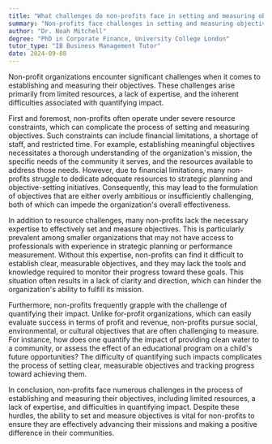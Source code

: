 ```yaml
---
title: "What challenges do non-profits face in setting and measuring objectives?"
summary: "Non-profits face challenges in setting and measuring objectives due to limited resources, lack of expertise, and difficulty in quantifying impact."
author: "Dr. Noah Mitchell"
degree: "PhD in Corporate Finance, University College London"
tutor_type: "IB Business Management Tutor"
date: 2024-09-08
---
```


Non-profit organizations encounter significant challenges when it comes to establishing and measuring their objectives. These challenges arise primarily from limited resources, a lack of expertise, and the inherent difficulties associated with quantifying impact.

First and foremost, non-profits often operate under severe resource constraints, which can complicate the process of setting and measuring objectives. Such constraints can include financial limitations, a shortage of staff, and restricted time. For example, establishing meaningful objectives necessitates a thorough understanding of the organization's mission, the specific needs of the community it serves, and the resources available to address those needs. However, due to financial limitations, many non-profits struggle to dedicate adequate resources to strategic planning and objective-setting initiatives. Consequently, this may lead to the formulation of objectives that are either overly ambitious or insufficiently challenging, both of which can impede the organization's overall effectiveness.

In addition to resource challenges, many non-profits lack the necessary expertise to effectively set and measure objectives. This is particularly prevalent among smaller organizations that may not have access to professionals with experience in strategic planning or performance measurement. Without this expertise, non-profits can find it difficult to establish clear, measurable objectives, and they may lack the tools and knowledge required to monitor their progress toward these goals. This situation often results in a lack of clarity and direction, which can hinder the organization's ability to fulfill its mission.

Furthermore, non-profits frequently grapple with the challenge of quantifying their impact. Unlike for-profit organizations, which can easily evaluate success in terms of profit and revenue, non-profits pursue social, environmental, or cultural objectives that are often challenging to measure. For instance, how does one quantify the impact of providing clean water to a community, or assess the effect of an educational program on a child's future opportunities? The difficulty of quantifying such impacts complicates the process of setting clear, measurable objectives and tracking progress toward achieving them.

In conclusion, non-profits face numerous challenges in the process of establishing and measuring their objectives, including limited resources, a lack of expertise, and difficulties in quantifying impact. Despite these hurdles, the ability to set and measure objectives is vital for non-profits to ensure they are effectively advancing their missions and making a positive difference in their communities.
    